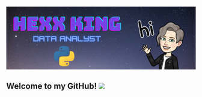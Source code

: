 
<!--
**HexxKing/HexxKing** is a ✨ _special_ ✨ repository because its `README.md` (this file) appears on your GitHub profile.

Here are some ideas to get you started:

- name/ job title / personal titles
- 🔭 I’m currently working on ...
- 🌱 I’m currently learning ...
- 👯 I’m looking to collaborate on ...
- 🤔 I’m looking for help with ...
- 💬 Ask me about ...
- 📫 How to reach me: ...
  - contact info
  - linkedIn, twitter, dev.to, ect...
- 😄 Pronouns: ...
- ⚡ Fun fact: ...

-->

<!-- ======Header============================= -->
![header img here](./images/header.png)
## Welcome to my GitHub! <img src="https://raw.githubusercontent.com/MartinHeinz/MartinHeinz/master/wave.gif" width="30px">
